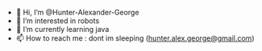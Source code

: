 - 👋 Hi, I’m @Hunter-Alexander-George
- 👀 I’m interested in robots
- 🌱 I’m currently learning java
- 📫 How to reach me : dont im sleeping (hunter.alex.george@gmail.com)

<!---
Hunter-Alexander-George/Hunter-Alexander-George is a ✨ special ✨ repository because its `README.md` (this file) appears on your GitHub profile.
You can click the Preview link to take a look at your changes.
--->
